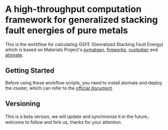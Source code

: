 # A high-throughput computation framework for generalized stacking fault energies of pure metals
This is the workflow for calculating GSFE (Genralized Stacking Fault Energy) which is based on Materials Project's [pymatgen](https://github.com/materialsproject/pymatgen), [fireworks](https://github.com/materialsproject/fireworks), [custodian](https://github.com/materialsproject/custodian) and [atomate](https://github.com/hackingmaterials/atomate).

## Getting Started
Before using these workflow scripts, you need to install atomate and deploy the cluster, which can refer to the [official document](https://atomate.org/installation.html). 

## Versioning
This is a beta version, we will update and synchronize it in the future， welcome to follow and fork us, thanks for your attention.
